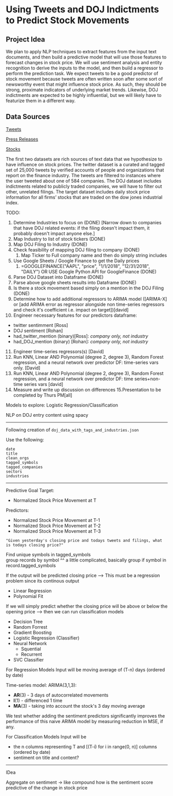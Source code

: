 # Using Tweets and DOJ Indictments to Predict Stock Movements

## Project Idea

We plan to apply NLP techniques to extract features from the input text documents, and then build a predictive model that will use those features to forecast changes in stock price.  We will use sentiment analysis and entity recognition to derive the inputs to the model, and then build a regressor to perform the prediction task.  We expect tweets to be a good predictor of stock movement because tweets are often written soon after some sort of newsworthy event that might influence stock price.  As such, they should be strong, proximate indicators of underlying market trends.  Likewise, DOJ indictments are expected to be highly influential, but we will likely have to featurize them in a different way.

## Data Sources

[Tweets](https://www.kaggle.com/davidwallach/financial-tweets)

[Press Releases](https://www.kaggle.com/jbencina/department-of-justice-20092018-press-releases)

[Stocks](https://www.kaggle.com/timoboz/stock-data-dow-jones)

The first two datasets are rich sources of text data that we hypothesize to have influence on stock prices.  The twitter dataset is a curated and tagged set of 25,000 tweets by verified accounts of people and organizations that report on the finance industry.  The tweets are filtered to instances where the user tweeted about one of 584 companies.  The DOJ dataset includes indictments related to publicly traded companies, we will have to filter out other, unrelated filings.  The target dataset includes daily stock price information for all firms’ stocks that are traded on the dow jones industrial index.


TODO:
1. Determine Industries to focus on (DONE) [Narrow down to companies that have DOJ related events: if the filing doesn't impact them, it probably doesn't impact anyone else.]
2. Map Industry to list of stock tickers (DONE)
3. Map DOJ Filing to Industry (DONE)
4. Check feasibility of mapping DOJ filing to company (DONE)
   1. Map Ticker to Full company name and then do simply string includes
5. Use Google Sheets / Google Finance to get the Daily prices
   1. =GOOGLEFINANCE("AAPL", "price", "1/1/2018", "12/31/2018", "DAILY")
   OR USE Google Python API for GoogleFinance (DONE)
6. Parse DOJ Dataset into Dataframe (DONE)
7. Parse above google sheets results into Dataframe (DONE)
8. Is there a stock movement based simply on a mention in the DOJ Filing (DONE)
9. Determine how to add additional regressors to ARIMA model ([ARIMA-X] or [add ARIMA error as regressor alongside non time-series regressors and check it's coefficient i.e. impact on target])[david]
10. Engineer necessary features for our predictors dataframe:
- twitter sentimment [Ross]
- DOJ sentiment [Rohan]
- had_twitter_mention (binary)[Ross]:
*company only, not industry*
- had_DOJ_mention (binary) [Rohan]: *company only, not industry*
11. Engineer time-series regressors(s) [David]
12. Run KNN, Linear AND Polynomial (degree 2, degree 3), Random Forest regression, and a neural network over predictor DF: time-series vars only. [David]
13. Run KNN, Linear AND Polynomial (degree 2, degree 3), Random Forest regression, and a neural network over predictor DF: time series+non-time series vars [david]
14. Measure and write up discussion on differences
15.Presentation to be completed by Thurs PM[all]


Models to explore:
Logistic Regression/Classification

NLP on DOJ entry content using spacy


---

Following creation of `doj_data_with_tags_and_industries.json`

Use the following:
```
date
title
clean_orgs
tagged_symbols
tagged_companies
sectors
industries
```


---
Predictive Goal
Target:
- Normalized Stock Price Movement at T

Predictors:

- Normalized Stock Price Movement at T-1
- Normalized Stock Price Movement at T-2
- Normalized Stock Price Movement at T-3

```
"Given yesterday's closing price and todays tweets and filings, what is todays closing price?"
```



Find unique symbols in tagged_symbols  
group records by symbol 
  ^^ a little complicated, basically group if symbol in record.tagged_symbols



If the output will be predicted closing price 
  --> This must be a regression problem since its continous output
- Linear Regression
- Polynomial Fit
  


If we will simply predict whether the closing price will be above or below the opening price 
  --> then we can run classification models

- Decision Tree
- Random Forrest
- Gradient Boosting
- Logistic Regression (Classifier)
- Neural Network
  - Squential
  - Recurrent
- SVC Classifier




For Regression Models 
Input will be moving average of (T-n) days (ordered by date)

Time-series model: ARIMA(3,1,3):

 - **AR**(3) -
 3 days of autocorrelated movements  
- **I**(1) - differenced 1 time 
- **MA**(3) - taking into account the stock's 3 day moving average

We test whether adding the sentiment predictors significantly improves the performance of this naive ARIMA model by measuring reduction in MSE, if any.


For Classification Models
Input will be
- the n columns representing T and [(T-i) for i in range(0, n)] columns (ordered by date)
- sentiment on title and content?




--- 

IDea

Aggregate on sentiment -> like compound 
how is the sentiment score predictive of the change in stock price